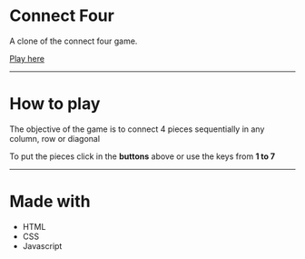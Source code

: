 # Connect Four

A clone of the connect four game.

[Play here](https://leandrotakara.github.io/connect-four)

---

# How to play
The objective of the game is to connect 4 pieces sequentially in any column, row or diagonal

To put the pieces click in the **buttons** above or use the keys from **1 to 7**

---

# Made with
- HTML
- CSS
- Javascript
